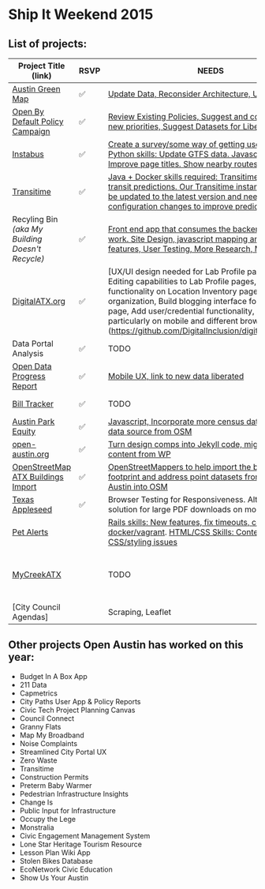 # Ship It Weekend 2015

## List of projects:

| Project Title (link) | RSVP | NEEDS | SOURCE | Topics |
|----------------------|------|-------|--------|--------|
| [Austin Green Map](http://open-austin.github.io/austingreenmap/) | :white_check_mark: | [Update Data, Reconsider Architecture, User Feedback](https://github.com/open-austin/austingreenmap/labels/Ship%20It%20Weekend) | [Github](https://github.com/open-austin/austingreenmap) | Parks & Rec |
| [Open By Default Policy Campaign](https://github.com/open-austin/open-by-default) | :white_check_mark: | [Review Existing Policies, Suggest and comment on new priorities, Suggest Datasets for Liberation](https://github.com/open-austin/open-by-default/labels/Ship%20It%20Weekend) | N/A | Policy & Open Data |
| [Instabus](http://instabus.org/) | :white_check_mark: | [Create a survey/some way of getting user feedback. Python skills: Update GTFS data. Javascript skills: Improve page titles. Show nearby routes.](https://github.com/luqmaan/Instabus/labels/Ship%20It%20Weekend) | [Github](https://github.com/luqmaan/Instabus) | Public Transit |
| [Transitime](https://github.com/open-austin/transitime-docker/) | :white_check_mark: | [Java + Docker skills required: Transitime generates transit predictions. Our Transitime instance needs to be updated to the latest version and needs some configuration changes to improve predictions.](https://github.com/open-austin/transitime-docker/issues/3) | [Github](https://github.com/open-austin/transitime-docker) | Public Transit |
| Recyling Bin _(aka My Building Doesn't Recycle)_ | :white_check_mark: | [Front end app that consumes the backend API needs work. Site Design, javascript mapping and other features, User Testing, More Research, Marketing](https://github.com/open-austin/recycling-atx/issues) | [Backend Repo](https://github.com/open-austin/recycling-bin) & [Frontend Repo](https://github.com/open-austin/recycling-atx) | Recycling & Sustainability |
| [DigitalATX.org](https://digitalatx082015.herokuapp.com/) | :white_check_mark: |[UX/UI design needed for Lab Profile pages, Add Editing capabilities to  Lab Profile pages, Add search functionality on Location Inventory page for zipcode & organization, Build blogging interface for "Storytelling" page, Add user/credential functionality, User testing, particularly on mobile and different browsers] (https://github.com/DigitalInclusion/digitalatx/issues/9) | [Github](https://github.com/DigitalInclusion/digitalatx) | Digital Inclusion & Community Organizing |
| Data Portal Analysis | :white_check_mark: | TODO | [Github](https://github.com/open-austin/data-portal-analysis) | Open Data |
| [Open Data Progress Report](http://open-austin.github.io/open-data-progress-report/) | :white_check_mark: | [Mobile UX, link to new data liberated](https://github.com/open-austin/open-data-progress-report/issues) | [Github](https://github.com/open-austin/open-data-progress-report/) | Open Data |
| [Bill Tracker](http://www.billtracker.org/) | :white_check_mark: | TODO | [Github](https://github.com/bill-tracker/bill-tracker) | State Government |
| [Austin Park Equity](http://austinparkequity.com/) | :white_check_mark: | [Javascript, Incorporate more census data, consolidate data source from OSM](https://github.com/open-austin/austin-park-equity/issues) | [Github](https://github.com/open-austin/austin-park-equity) | Parks Access |
| [open-austin.org](http://open-austin.github.io/open-austin-org/) | :white_check_mark: | [Turn design comps into Jekyll code, migrate old content from WP](https://github.com/open-austin/open-austin-org/issues) | [Github](https://github.com/open-austin/open-austin-org) | OA Admin |
| [OpenStreetMap ATX Buildings Import](https://github.com/atx-osg/atx-buildings) | :white_check_mark: | [OpenStreetMappers to help import the building footprint and address point datasets from the City of Austin into OSM](https://wiki.openstreetmap.org/wiki/Austin,_TX/Buildings_Import/Contributor_Guide) | [Github](https://github.com/atx-osg/atx-buildings) | OSM, GIS, Mapping |
| [Texas Appleseed](http://forum-include.codio.io:3000/wordpress/) | :white_check_mark: | Browser Testing for Responsiveness. Alternative solution for large PDF downloads on mobile. | [Github](https://github.com/open-austin/texasappleseed) | Justice & Education |
| [Pet Alerts](http://www.pet-alerts.com/) | | [Rails skills:  New features, fix timeouts, consider docker/vagrant](https://github.com/open-austin/pet-finder/labels/advanced). [HTML/CSS Skills: Content fixes, CSS/styling issues](https://github.com/open-austin/pet-finder/issues) | [Github](https://github.com/open-austin/pet-finder) | Animal Services |
| [MyCreekATX](http://www.mycreekatx.com/) | | TODO | [Github](https://github.com/mycreekatx) | Ecology, Water, Environment, Community Organizing |
| [City Council Agendas] | | Scraping, Leaflet | TODO | Open Data |

## Other projects Open Austin has worked on this year:
 
- Budget In A Box App
- 211 Data
- Capmetrics
- City Paths User App & Policy Reports
- Civic Tech Project Planning Canvas
- Council Connect
- Granny Flats
- Map My Broadband
- Noise Complaints
- Streamlined City Portal UX
- Zero Waste
- Transitime
- Construction Permits
- Preterm Baby Warmer
- Pedestrian Infrastructure Insights
- Change Is
- Public Input for Infrastructure
- Occupy the Lege
- Monstralia
- Civic Engagement Management System
- Lone Star Heritage Tourism Resource
- Lesson Plan Wiki App
- Stolen Bikes Database
- EcoNetwork Civic Education
- Show Us Your Austin
